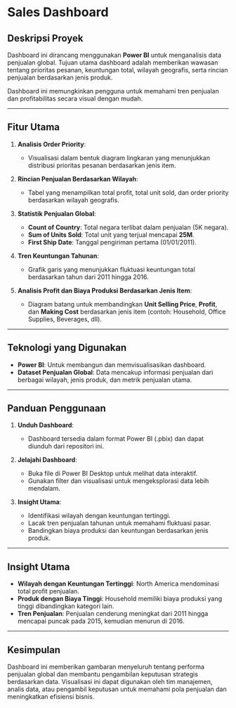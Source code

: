 # Sales Dashboard

## Deskripsi Proyek
Dashboard ini dirancang menggunakan **Power BI** untuk menganalisis data penjualan global. Tujuan utama dashboard adalah memberikan wawasan tentang prioritas pesanan, keuntungan total, wilayah geografis, serta rincian penjualan berdasarkan jenis produk. 

Dashboard ini memungkinkan pengguna untuk memahami tren penjualan dan profitabilitas secara visual dengan mudah.

---

## Fitur Utama
1. **Analisis Order Priority**:
   - Visualisasi dalam bentuk diagram lingkaran yang menunjukkan distribusi prioritas pesanan berdasarkan jenis item.
   
2. **Rincian Penjualan Berdasarkan Wilayah**:
   - Tabel yang menampilkan total profit, total unit sold, dan order priority berdasarkan wilayah geografis.

3. **Statistik Penjualan Global**:
   - **Count of Country**: Total negara terlibat dalam penjualan (5K negara).
   - **Sum of Units Sold**: Total unit yang terjual mencapai **25M**.
   - **First Ship Date**: Tanggal pengiriman pertama (01/01/2011).

4. **Tren Keuntungan Tahunan**:
   - Grafik garis yang menunjukkan fluktuasi keuntungan total berdasarkan tahun dari 2011 hingga 2016.

5. **Analisis Profit dan Biaya Produksi Berdasarkan Jenis Item**:
   - Diagram batang untuk membandingkan **Unit Selling Price**, **Profit**, dan **Making Cost** berdasarkan jenis item (contoh: Household, Office Supplies, Beverages, dll).

---

## Teknologi yang Digunakan
- **Power BI**: Untuk membangun dan memvisualisasikan dashboard.
- **Dataset Penjualan Global**: Data mencakup informasi penjualan dari berbagai wilayah, jenis produk, dan metrik penjualan utama.

---

## Panduan Penggunaan
1. **Unduh Dashboard**:
   - Dashboard tersedia dalam format Power BI (.pbix) dan dapat diunduh dari repositori ini.

2. **Jelajahi Dashboard**:
   - Buka file di Power BI Desktop untuk melihat data interaktif.
   - Gunakan filter dan visualisasi untuk mengeksplorasi data lebih mendalam.

3. **Insight Utama**:
   - Identifikasi wilayah dengan keuntungan tertinggi.
   - Lacak tren penjualan tahunan untuk memahami fluktuasi pasar.
   - Bandingkan biaya produksi dan keuntungan berdasarkan jenis produk.

---

## Insight Utama
- **Wilayah dengan Keuntungan Tertinggi**: North America mendominasi total profit penjualan.
- **Produk dengan Biaya Tinggi**: Household memiliki biaya produksi yang tinggi dibandingkan kategori lain.
- **Tren Penjualan**: Penjualan cenderung meningkat dari 2011 hingga mencapai puncak pada 2015, kemudian menurun di 2016.

---

## Kesimpulan
Dashboard ini memberikan gambaran menyeluruh tentang performa penjualan global dan membantu pengambilan keputusan strategis berdasarkan data. Visualisasi ini dapat digunakan oleh tim manajemen, analis data, atau pengambil keputusan untuk memahami pola penjualan dan meningkatkan efisiensi bisnis.
